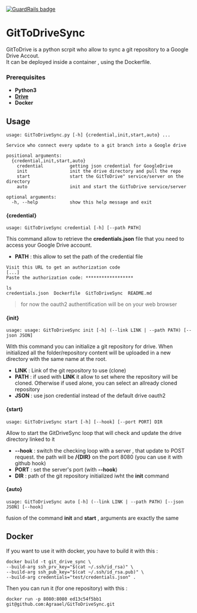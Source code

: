 [![GuardRails badge](https://badges.production.guardrails.io/Agraael/GitToDriveSync.svg?token=34fda599487d2fa333dec9761e50e5885ab4ab7ddfa4dd0b8dd0a080f9b86dc3)](https://dashboard.guardrails.io/default/gh/Agraael/GitToDriveSync)
# GitToDriveSync

GitToDrive is a python scrpit who allow to sync a git repository to a Google Drive Accout.  
It can be deployed inside a container , using the Dockerfile.

### Prerequisites

- **Python3**
- **[Drive](https://github.com/odeke-em/drive)**
- **Docker**

## Usage
```
usage: GitToDriveSync.py [-h] {credential,init,start,auto} ...

Service who connect every update to a git branch into a Google drive

positional arguments:
  {credential,init,start,auto}
    credential          getting json credential for GoogleDrive
    init                init the drive directory and pull the repo
    start               start the GitToDrive" service/server on the directory
    auto                init and start the GitToDrive service/server

optional arguments:
  -h, --help            show this help message and exit
```  
#### {credential}
```
usage: GitToDriveSync credential [-h] [--path PATH]
```
This command allow to retrieve the **credentials.json** file that you need to access
your Google Drive account.

- **PATH** : this allow to set the path of the credential file 

```
Visit this URL to get an authorization code
[...]
Paste the authorization code: ******************

ls
credentials.json  Dockerfile  GitToDriveSync  README.md
```
> for now the oauth2 authentification will be on your web browser

#### {init}
```
usage: usage: GitToDriveSync init [-h] (--link LINK | --path PATH) [--json JSON]
```
With this command you can initialize a git repository for drive.
When initialized all the folder/repository content will be uploaded in a new directory  with the same name at the root.

- **LINK** : Link of the git repository to use (clone)
- **PATH** : if used with **LINK** it allow to set where the repository will be cloned. Otherwise if used alone, you can select an allready cloned repository
- **JSON** : use json credential instead of the default drive oauth2

#### {start}

```
usage: GitToDriveSync start [-h] [--hook] [--port PORT] DIR
```

Allow to start the GitDriveSync loop that will check and update the drive directory linked to it

- **--hook** : switch the checking loop with a server , that update to POST request.
the path will be **/{DIR}** on the port 8080 (you can use it with github hook)
- **PORT** : set the server's port (with **--hook**)
- **DIR** : path of the git repository initialized iwht the **init** command

#### {auto}

```
usage: GitToDriveSync auto [-h] (--link LINK | --path PATH) [--json JSON] [--hook]
```

fusion of the command **init** and **start** , arguments are exactly the same

## Docker

If you want to use it with docker, you have to build it with this :
```
docker build -t git_drive_sync \
--build-arg ssh_prv_key="$(cat ~/.ssh/id_rsa)" \
--build-arg ssh_pub_key="$(cat ~/.ssh/id_rsa.pub)" \
--build-arg credentials="test/credentials.json" .
```

Then you can run it (for one repository) with this : 
```
docker run -p 8080:8080 ed13c54f5bb1 git@github.com:Agraael/GitToDriveSync.git
```
